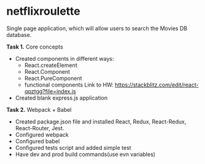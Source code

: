 # netflixroulette
Single page application, which will allow users to search the Movies DB database.

**Task 1.** Core concepts
- Created components in different ways:
  -	React.createElement
  -	React.Component
  -	React.PureComponent
  -	functional components
Link to HW: https://stackblitz.com/edit/react-qpztgg?file=index.js
- Created blank express.js application

**Task 2.** Webpack + Babel
- Created package.json file and installed React, Redux, React-Redux, React-Router, Jest.
- Configured webpack
- Configured babel
- Configured tests script and added simple test
- Have dev and prod build commands(use evn variables)

